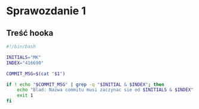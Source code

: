 # Sprawozdanie 1

## Treść hooka

```bash
#!/bin/bash

INITIALS="MK"
INDEX="416690"

COMMIT_MSG=$(cat "$1")

if ! echo "$COMMIT_MSG" | grep -q "$INITIAL & $INDEX"; then
	echo "Blad: Nazwa commitu musi zaczynac sie od $INITIALS & $INDEX"
	exit 1
fi
```
